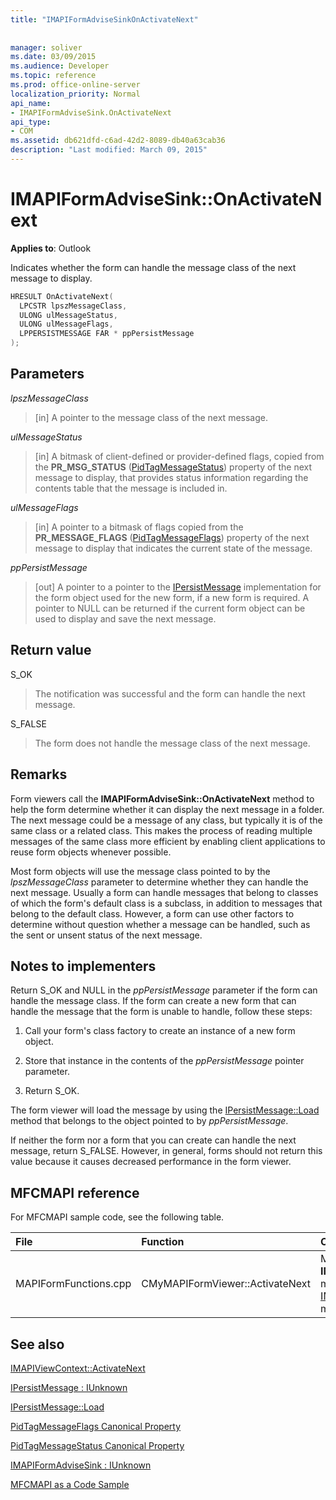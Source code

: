 ```yaml
---
title: "IMAPIFormAdviseSinkOnActivateNext"
 
 
manager: soliver
ms.date: 03/09/2015
ms.audience: Developer
ms.topic: reference
ms.prod: office-online-server
localization_priority: Normal
api_name:
- IMAPIFormAdviseSink.OnActivateNext
api_type:
- COM
ms.assetid: db621dfd-c6ad-42d2-8089-db40a63cab36
description: "Last modified: March 09, 2015"
---
```


# IMAPIFormAdviseSink::OnActivateNext

  
  
**Applies to**: Outlook 
  
Indicates whether the form can handle the message class of the next message to display.
  
```cpp
HRESULT OnActivateNext(
  LPCSTR lpszMessageClass,
  ULONG ulMessageStatus,
  ULONG ulMessageFlags,
  LPPERSISTMESSAGE FAR * ppPersistMessage
);
```

## Parameters

 _lpszMessageClass_
  
> [in] A pointer to the message class of the next message.
    
 _ulMessageStatus_
  
> [in] A bitmask of client-defined or provider-defined flags, copied from the **PR_MSG_STATUS** ([PidTagMessageStatus](pidtagmessagestatus-canonical-property.md)) property of the next message to display, that provides status information regarding the contents table that the message is included in.
    
 _ulMessageFlags_
  
> [in] A pointer to a bitmask of flags copied from the **PR_MESSAGE_FLAGS** ([PidTagMessageFlags](pidtagmessageflags-canonical-property.md)) property of the next message to display that indicates the current state of the message.
    
 _ppPersistMessage_
  
> [out] A pointer to a pointer to the [IPersistMessage](ipersistmessageiunknown.md) implementation for the form object used for the new form, if a new form is required. A pointer to NULL can be returned if the current form object can be used to display and save the next message. 
    
## Return value

S_OK 
  
> The notification was successful and the form can handle the next message.
    
S_FALSE 
  
> The form does not handle the message class of the next message.
    
## Remarks

Form viewers call the **IMAPIFormAdviseSink::OnActivateNext** method to help the form determine whether it can display the next message in a folder. The next message could be a message of any class, but typically it is of the same class or a related class. This makes the process of reading multiple messages of the same class more efficient by enabling client applications to reuse form objects whenever possible. 
  
Most form objects will use the message class pointed to by the  _lpszMessageClass_ parameter to determine whether they can handle the next message. Usually a form can handle messages that belong to classes of which the form's default class is a subclass, in addition to messages that belong to the default class. However, a form can use other factors to determine without question whether a message can be handled, such as the sent or unsent status of the next message. 
  
## Notes to implementers

Return S_OK and NULL in the  _ppPersistMessage_ parameter if the form can handle the message class. If the form can create a new form that can handle the message that the form is unable to handle, follow these steps: 
  
1. Call your form's class factory to create an instance of a new form object.
    
2. Store that instance in the contents of the  _ppPersistMessage_ pointer parameter. 
    
3. Return S_OK.
    
The form viewer will load the message by using the [IPersistMessage::Load](ipersistmessage-load.md) method that belongs to the object pointed to by  _ppPersistMessage_.
  
If neither the form nor a form that you can create can handle the next message, return S_FALSE. However, in general, forms should not return this value because it causes decreased performance in the form viewer.
  
## MFCMAPI reference

For MFCMAPI sample code, see the following table.
  
|**File**|**Function**|**Comment**|
|:-----|:-----|:-----|
|MAPIFormFunctions.cpp  <br/> |CMyMAPIFormViewer::ActivateNext  <br/> |MFCMAPI uses the **IMAPIFormAdviseSink::OnActivateNext** method to implement the [IMAPIViewContext::ActivateNext](imapiviewcontext-activatenext.md) method.  <br/> |
   
## See also



[IMAPIViewContext::ActivateNext](imapiviewcontext-activatenext.md)
  
[IPersistMessage : IUnknown](ipersistmessageiunknown.md)
  
[IPersistMessage::Load](ipersistmessage-load.md)
  
[PidTagMessageFlags Canonical Property](pidtagmessageflags-canonical-property.md)
  
[PidTagMessageStatus Canonical Property](pidtagmessagestatus-canonical-property.md)
  
[IMAPIFormAdviseSink : IUnknown](imapiformadvisesinkiunknown.md)


[MFCMAPI as a Code Sample](mfcmapi-as-a-code-sample.md)


